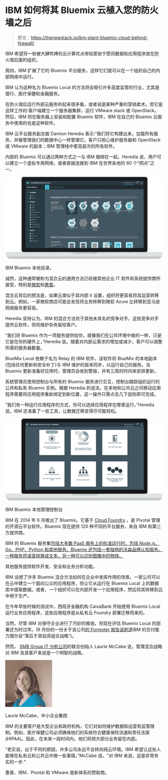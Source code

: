 # IBM 如何将其 Bluemix 云植入您的防火墙之后

> 原文：<https://thenewstack.io/ibm-plant-bluemix-cloud-behind-firewall/>

IBM 希望将一些被大肆吹捧的云计算优点带给那些宁愿将数据和应用程序放在防火墙后面的组织。

周四，IBM 扩展了它的 Bluemix 平台服务，这样它们就可以在一个组织自己的内部网络中运行。

IBM 认为这种名为 Bluemix Local 的方法将会吸引许多高度监管的行业，尤其是银行、医疗保健和金融服务。

在防火墙后运行外部云服务听起来很矛盾，或者说是某种严重的营销柔术。但它是这样工作的:客户端建立一个服务器集群，运行 VMware stack 或 OpenStack。然后，IBM 将在服务器上安装和配置 Bluemix 软件，IBM 在自己的 Bluemix 云服务中使用的也是这种软件。

IBM 云平台服务副总裁 Damion Heredia 表示:“我们将它构建出来，加载所有服务，并像管理我们的数据中心一样管理它。客户只担心维护服务器和 OpenStack 或 VMware 的副本；IBM 管理栈中更高层次的所有软件。

内部的 Bluemix 可以通过两种方式之一与 IBM 捆绑在一起。Heredia 说，用户可以建立一个虚拟专用网络，或者直接连接到 IBM 在世界各地的 60 个“网点”之一。

![IBM Bluemix Local catalogue.](img/6d592e4eb7dd0643cf56e23bb75a3861.png)

IBM Bluemix 本地目录。

诚然，这种通常被称为混合云的通用方法已经被其他企业 IT 软件和系统提供商所接受，特别是[微软](https://thenewstack.io/azure-stack-its-not-windows-server/)和[惠普](https://thenewstack.io/hp-embraces-rivals-in-bid-for-hybrid-cloud-business-developer-love/)。

混合云背后的想法是，如果云类似于其内部 it 设置，组织将更容易将其运营转移到云。例如，一家微软商店可能会发现将业务转移到微软 Azure 比转移到亚马逊网络服务更容易。

Heredia 坚持认为，IBM 的混合方法优于其他未具名的竞争对手，这些竞争对手提供云软件，但将维护杂务留给客户。

“我们将 Bluemix 作为一项服务提供给你，就像我们在公共环境中做的一样，只是它是在你的硬件上，”Heredia 说。随着对内部云需求的增加或减少，客户可以调整所需的服务器数量。

BlueMix Local 依赖于名为 Relay 的 IBM 软件，该软件将 BlueMix 的本地副本(包括任何更新和安全补丁)与 IBM 维护的版本同步，以运行自己的服务。当 Bluemix 更新准备好应用时，管理员会收到警报，并有三周的时间来安排更新。

系统管理员使用控制台与所有的 Bluemix 服务进行交互，控制台跟踪组织运行的公共和私有 Bluemix 实例。根据 Heredia 的说法，在本地和公共云之间移动应用程序需要将应用程序重新绑定到新位置，这一操作只需点击几下鼠标即可完成。

“我们有一种运行应用程序的方式，你可以选择应用程序在哪里运行，”Heredia 说。IBM 还准备了一些工具，让数据迁移变得尽可能轻松。

![IBM Bluemix Local administrative console](img/2c4923d84157fb38d15b62cc7ba1fd58.png)

IBM Bluemix 本地管理控制台

IBM 在 2014 年 6 月推出了 Bluemix。它基于 [Cloud Foundry](https://www.cloudfoundry.org/) ，是 Pivotal 管理的开源云平台软件。Bluemix 现在提供 120 种不同的平台服务，来自 IBM 和第三方提供商。

IBM 的 Bluemix 服务集[包括大多数 PaaS 服务上的标准运行时，包括 Node.js、Go、PHP、Python 和其他服务。Bluemix 还包括一套独特的沃森品牌认知服务。一种服务将语音转换成文本，另一种可以识别图像中的物体。](https://console.ng.bluemix.net/catalog/?cm_mc_uid=76333299396113982849080&cm_mc_sid_50200000=1443814262)

其他服务提供软件开发、安全和业务分析功能。

IBM 设想了许多 Bluemix 混合方法如何在企业中发挥作用的场景。一家公司可以在云中建立一个面向公众的应用程序，但让它从运行在 Bluemix Local 上的数据库中提取数据。或者，一个组织可以在内部开发一个应用程序，然后将其转移到云中用于生产。

在今年早些时候的测试中，西班牙金融机构 CaixaBank 开始使用 Bluemix Local 运行业务应用程序，这些应用程序是从私有云 Foundry 部署迁移而来的。

当然，尽管 IBM 对保守企业进行了巧妙的推销，但现在评估 Bluemix Local 的部署还为时过早。(9 月份的一份关于该公司[的 Forrester 报告讽刺道](https://www.forrester.com/Brief+IBMs+Future+Is+Digital+in+Asia+Pacific+But+Its+Delivery+Capabilities+Must+Match+Its+Vision/fulltext/-/E-res126021)IBM 的交付能力偶尔会“落后于其投资组合战略”)。

然而， [SMB Group IT 分析公司](http://www.smb-gr.com/)的联合创始人 Laurie McCabe 说，管理混合战略对 IBM 及其客户来说是一个明智的战略。

![Laurie McCabe, SMB Group](img/fe9ddf1785acabc4c29df7c779712f15.png)

Laurie McCabe，中小企业集团

IBM 的主要客户是大型企业和政府机构，它们对如何维护数据和运营有监管限制。例如，医疗保健公司必须确保他们的系统符合健康保险流通和责任法案(HIPAA)。因此，在未来一段时间内，他们将把大部分业务留在内部。

“老实说，出于不同的原因，许多公司永远不会转向纯云环境。IBM 希望让这些人能够在私有云和公共云中做一些事情，”McCabe 说。"对 IBM 来说，这是非常务实的一步."

惠普、IBM、Pivotal 和 VMware 是新体系的赞助商。

<svg xmlns:xlink="http://www.w3.org/1999/xlink" viewBox="0 0 68 31" version="1.1"><title>Group</title> <desc>Created with Sketch.</desc></svg>